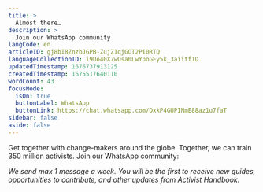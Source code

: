 ```yaml
---
title: >
  Almost there…
description: >
  Join our WhatsApp community
langCode: en
articleID: gj8bI8ZnzbJGPB-ZujZ1qjGOT2PI0RTQ
languageCollectionID: i9Uo40X7wOsa0LwYpoGFy5k_3aiitf1D
updatedTimestamp: 1676737913125
createdTimestamp: 1675517640110
wordCount: 43
focusMode: 
  isOn: true
  buttonLabel: WhatsApp
  buttonLink: https://chat.whatsapp.com/DxkP4GUPINmE88az1u7faT
sidebar: false
aside: false
---
```


Get together with change-makers around the globe. Together, we can train 350 million activists. Join our WhatsApp community:

<action-button buttonlink="https://chat.whatsapp.com/DxkP4GUPINmE88az1u7faT" buttonlabel="👉 Join WhatsApp group"></action-button>

_We send max 1 message a week. You will be the first to receive new guides, opportunities to contribute, and other updates from Activist Handbook._
